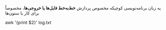  یه زبان برنامه‌نویسی کوچیکه مخصوص پردازش **خط‌به‌خط فایل‌ها یا خروجی‌ها**، مخصوصاً برای کار با ستون‌ها


awk '{print $2}' log.txt
